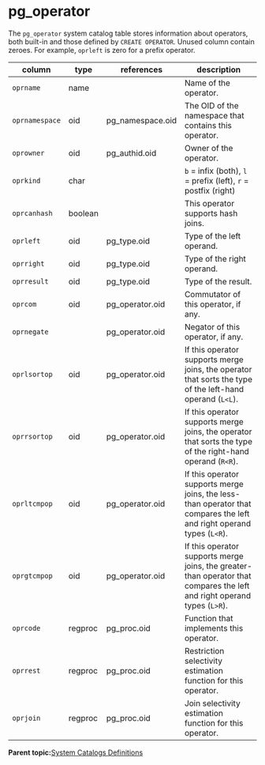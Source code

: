 # pg\_operator 

The `pg_operator` system catalog table stores information about operators, both built-in and those defined by `CREATE OPERATOR`. Unused column contain zeroes. For example, `oprleft` is zero for a prefix operator.

|column|type|references|description|
|------|----|----------|-----------|
|`oprname`|name| |Name of the operator.|
|`oprnamespace`|oid|pg\_namespace.oid|The OID of the namespace that contains this operator.|
|`oprowner`|oid|pg\_authid.oid|Owner of the operator.|
|`oprkind`|char| |`b` = infix \(both\), `l` = prefix \(left\), `r` = postfix \(right\)|
|`oprcanhash`|boolean| |This operator supports hash joins.|
|`oprleft`|oid|pg\_type.oid|Type of the left operand.|
|`oprright`|oid|pg\_type.oid|Type of the right operand.|
|`oprresult`|oid|pg\_type.oid|Type of the result.|
|`oprcom`|oid|pg\_operator.oid|Commutator of this operator, if any.|
|`oprnegate`| |pg\_operator.oid|Negator of this operator, if any.|
|`oprlsortop`|oid|pg\_operator.oid|If this operator supports merge joins, the operator that sorts the type of the left-hand operand \(`L<L`\).|
|`oprrsortop`|oid|pg\_operator.oid|If this operator supports merge joins, the operator that sorts the type of the right-hand operand \(`R<R`\).|
|`oprltcmpop`|oid|pg\_operator.oid|If this operator supports merge joins, the less-than operator that compares the left and right operand types \(`L<R`\).|
|`oprgtcmpop`|oid|pg\_operator.oid|If this operator supports merge joins, the greater-than operator that compares the left and right operand types \(`L>R`\).|
|`oprcode`|regproc|pg\_proc.oid|Function that implements this operator.|
|`oprrest`|regproc|pg\_proc.oid|Restriction selectivity estimation function for this operator.|
|`oprjoin`|regproc|pg\_proc.oid|Join selectivity estimation function for this operator.|

**Parent topic:**[System Catalogs Definitions](../system_catalogs/catalog_ref-html.html)

